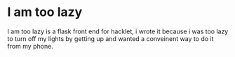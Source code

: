 I am too lazy
=============

I am too lazy is a flask front end for hacklet, i wrote it because i was too lazy to turn off my lights by getting up and wanted a conveinent way to do it from my phone. 
